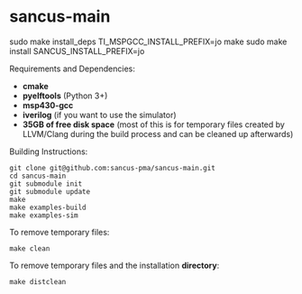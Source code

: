 # sancus-main

sudo make install_deps TI_MSPGCC_INSTALL_PREFIX=jo
make
sudo make install SANCUS_INSTALL_PREFIX=jo

Requirements and Dependencies:

- **cmake**
- **pyelftools** (Python 3+)
- **msp430-gcc**
- **iverilog** (if you want to use the simulator)
- **35GB of free disk space** (most of this is for temporary files created
  by LLVM/Clang during the build process and can be cleaned up afterwards)



Building Instructions:

```
git clone git@github.com:sancus-pma/sancus-main.git
cd sancus-main
git submodule init
git submodule update
make
make examples-build
make examples-sim
```

To remove temporary files:
```
make clean
```

To remove temporary files and the installation **directory**:
```
make distclean
```



